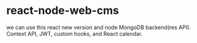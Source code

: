 # react-node-web-cms
we can use this react new version and node MongoDB backend(res API).  Context API, JWT, custom hooks, and React calendar.
